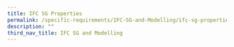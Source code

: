 ```yaml
---
title: IFC SG Properties
permalink: /specific-requirements/IFC-SG-and-Modelling/ifc-sg-properties/
description: ""
third_nav_title: IFC SG and Modelling
---
```

